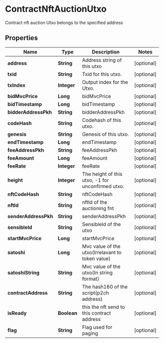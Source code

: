 

# ContractNftAuctionUtxo

Contract nft auction Utxo belongs to the specified address
## Properties

Name | Type | Description | Notes
------------ | ------------- | ------------- | -------------
**address** | **String** | Address string of this utxo |  [optional]
**txid** | **String** | Txid for this utxo. |  [optional]
**txIndex** | **Integer** | Output index for the Utxo. |  [optional]
**bidMvcPrice** | **Long** | bidMvcPrice |  [optional]
**bidTimestamp** | **Long** | bidTimestamp |  [optional]
**bidderAddressPkh** | **String** | bidderAddressPkh |  [optional]
**codeHash** | **String** | Codehash of this utxo. |  [optional]
**genesis** | **String** | Genesis of this utxo. |  [optional]
**endTimestamp** | **Long** | endTimestamp |  [optional]
**feeAddressPkh** | **String** | feeAddressPkh |  [optional]
**feeAmount** | **Long** | feeAmount |  [optional]
**feeRate** | **Integer** | feeRate |  [optional]
**height** | **Integer** | The height of this utxo, -1 for unconfirmed utxo. |  [optional]
**nftCodeHash** | **String** | nftCodeHash |  [optional]
**nftId** | **String** | nftId of the auctioning fnt |  [optional]
**senderAddressPkh** | **String** | senderAddressPkh |  [optional]
**sensibleId** | **String** | SensibleId of the utxo |  [optional]
**startMvcPrice** | **Long** | startMvcPrice |  [optional]
**satoshi** | **Long** | Mvc value of the utxo(Irrelavant to token value) |  [optional]
**satoshiString** | **String** | Mvc value of the utxo(In string format) |  [optional]
**contractAddress** | **String** | The hash160 of the script(p2ch address) |  [optional]
**isReady** | **Boolean** | this the nft send to this contract address |  [optional]
**flag** | **String** | Flag used for paging |  [optional]



